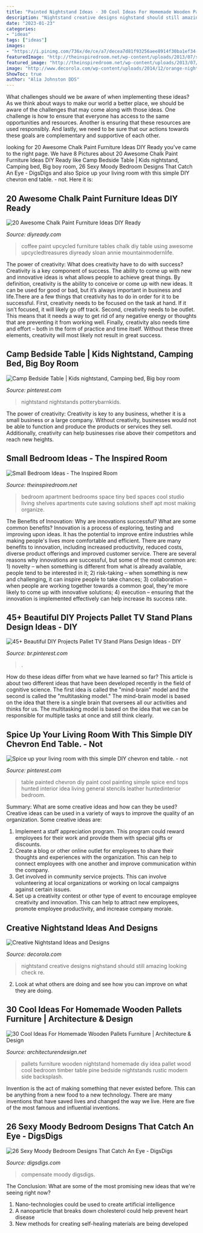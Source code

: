```yaml
---
title: "Painted Nightstand Ideas - 30 Cool Ideas For Homemade Wooden Pallets Furniture"
description: "Nightstand creative designs nighstand should still amazing looking check re"
date: "2023-01-23"
categories:
- "ideas"
tags: ["ideas"]
images:
- "https://i.pinimg.com/736x/de/ce/a7/decea7d81f93256aee8914f30ba1ef34--room-kids-kids-bedroom.jpg"
featuredImage: "http://theinspiredroom.net/wp-content/uploads/2013/07/small-bedrooms-ideas-e1375059958394.jpg"
featured_image: "http://theinspiredroom.net/wp-content/uploads/2013/07/small-bedrooms-ideas-e1375059958394.jpg"
image: "http://www.decorola.com/wp-content/uploads/2014/12/orange-nightstand.jpg"
ShowToc: true
author: "Alia Johnston DDS"
---
```



What challenges should we be aware of when implementing these ideas?
As we think about ways to make our world a better place, we should be aware of the challenges that may come along with those ideas. One challenge is how to ensure that everyone has access to the same opportunities and resources. Another is ensuring that these resources are used responsibly. And lastly, we need to be sure that our actions towards these goals are complementary and supportive of each other.

	

		
looking for 20 Awesome Chalk Paint Furniture Ideas DIY Ready you've came to the right page. We have 8 Pictures about 20 Awesome Chalk Paint Furniture Ideas DIY Ready like Camp Bedside Table | Kids nightstand, Camping bed, Big boy room, 26 Sexy Moody Bedroom Designs That Catch An Eye - DigsDigs and also Spice up your living room with this simple DIY chevron end table. - not. Here it is:
		
    
## 20 Awesome Chalk Paint Furniture Ideas DIY Ready

<img loading=lazy src="http://diyready.com/wp-content/uploads/2015/01/upcycled-coffee-tables-using-chalk-paint-upcycledtreasures1.jpg" onerror="this.onerror=null;this.src='https://tse2.mm.bing.net/th?id=OIP.x_O52O_jlHX58U46SbywRAHaE8&amp;pid=15.1';" alt="20 Awesome Chalk Paint Furniture Ideas DIY Ready">

_Source: diyready.com_

>coffee paint upcycled furniture tables chalk diy table using awesome upcycledtreasures diyready sloan annie mountainmodernlife. 

	

The power of creativity: What does creativity have to do with success?
Creativity is a key component of success. The ability to come up with new and innovative ideas is what allows people to achieve great things. By definition, creativity is the ability to conceive or come up with new ideas. It can be used for good or bad, but it’s always important in business and life.There are a few things that creativity has to do in order for it to be successful. First, creativity needs to be focused on the task at hand. If it isn’t focused, it will likely go off track. Second, creativity needs to be outlet. This means that it needs a way to get rid of any negative energy or thoughts that are preventing it from working well. Finally, creativity also needs time and effort – both in the form of practice and time itself. Without these three elements, creativity will most likely not result in great success.

    
## Camp Bedside Table | Kids Nightstand, Camping Bed, Big Boy Room

<img loading=lazy src="https://i.pinimg.com/736x/de/ce/a7/decea7d81f93256aee8914f30ba1ef34--room-kids-kids-bedroom.jpg" onerror="this.onerror=null;this.src='https://tse4.mm.bing.net/th?id=OIP.eV4wASjsmXtXFQmPWrJjXQHaGi&amp;pid=15.1';" alt="Camp Bedside Table | Kids nightstand, Camping bed, Big boy room">

_Source: pinterest.com_

>nightstand nightstands potterybarnkids. 

	

The power of creativity:
Creativity is key to any business, whether it is a small business or a large company. Without creativity, businesses would not be able to function and produce the products or services they sell. Additionally, creativity can help businesses rise above their competitors and reach new heights.

    
## Small Bedroom Ideas - The Inspired Room

<img loading=lazy src="http://theinspiredroom.net/wp-content/uploads/2013/07/small-bedrooms-ideas-e1375059958394.jpg" onerror="this.onerror=null;this.src='https://tse2.mm.bing.net/th?id=OIP.IzNmrb2HbEman9cokEyxdwHaLH&amp;pid=15.1';" alt="Small Bedroom Ideas - The Inspired Room">

_Source: theinspiredroom.net_

>bedroom apartment bedrooms space tiny bed spaces cool studio living shelves apartments cute saving solutions shelf apt most making organize. 

	

The Benefits of Innovation: Why are innovations successful? What are some common benefits?
Innovation is a process of exploring, testing and improving upon ideas. It has the potential to improve entire industries while making people's lives more comfortable and efficient. There are many benefits to innovation, including increased productivity, reduced costs, diverse product offerings and improved customer service.
There are several reasons why innovations are successful, but some of the most common are: 1) novelty – when something is different from what is already available, people tend to be interested in it; 2) risk-taking – when something is new and challenging, it can inspire people to take chances; 3) collaboration – when people are working together towards a common goal, they're more likely to come up with innovative solutions; 4) execution – ensuring that the innovation is implemented effectively can help increase its success rate.

    
## 45+ Beautiful DIY Projects Pallet TV Stand Plans Design Ideas - DIY

<img loading=lazy src="https://i.pinimg.com/originals/d4/d5/ef/d4d5eff80a225468d7e0510e2a50072f.jpg" onerror="this.onerror=null;this.src='https://tse1.mm.bing.net/th?id=OIP.5CHwwN6w2nVEAme3uGkV9gHaJ4&amp;pid=15.1';" alt="45+ Beautiful DIY Projects Pallet TV Stand Plans Design Ideas - DIY">

_Source: br.pinterest.com_

>. 

	

How do these ideas differ from what we have learned so far?
This article is about two different ideas that have been developed recently in the field of cognitive science. The first idea is called the "mind-brain" model and the second is called the "multitasking model." The mind-brain model is based on the idea that there is a single brain that oversees all our activities and thinks for us. The multitasking model is based on the idea that we can be responsible for multiple tasks at once and still think clearly.

    
## Spice Up Your Living Room With This Simple DIY Chevron End Table. - Not

<img loading=lazy src="https://s-media-cache-ak0.pinimg.com/564x/af/3b/bb/af3bbb14c1c519985b0ba64dbb28ff6b.jpg" onerror="this.onerror=null;this.src='https://tse3.mm.bing.net/th?id=OIP.d2cjVIHC0SgMPwdL6fYHQAHaJ4&amp;pid=15.1';" alt="Spice up your living room with this simple DIY chevron end table. - not">

_Source: pinterest.com_

>table painted chevron diy paint cool painting simple spice end tops hunted interior idea living general stencils leather huntedinterior bedroom. 

	

Summary: What are some creative ideas and how can they be used?
Creative ideas can be used in a variety of ways to improve the quality of an organization. Some creative ideas are:
1. Implement a staff appreciation program. This program could reward employees for their work and provide them with special gifts or discounts.
2. Create a blog or other online outlet for employees to share their thoughts and experiences with the organization. This can help to connect employees with one another and improve communication within the company.
3. Get involved in community service projects. This can involve volunteering at local organizations or working on local campaigns against certain issues.
4. Set up a creativity contest or other type of event to encourage employee creativity and innovation. This can help to attract new employees, promote employee productivity, and increase company morale.

    
## Creative Nightstand Ideas And Designs

<img loading=lazy src="http://www.decorola.com/wp-content/uploads/2014/12/orange-nightstand.jpg" onerror="this.onerror=null;this.src='https://tse1.mm.bing.net/th?id=OIP.QUCbpRtpjNzfQjy66tq1oAHaMh&amp;pid=15.1';" alt="Creative Nightstand Ideas and Designs">

_Source: decorola.com_

>nightstand creative designs nighstand should still amazing looking check re. 

	

2. Look at what others are doing and see how you can improve on what they are doing. 

    
## 30 Cool Ideas For Homemade Wooden Pallets Furniture | Architecture &amp; Design

<img loading=lazy src="http://cdn.architecturendesign.net/wp-content/uploads/2015/06/4-AD-DIY-wooden-nightstand-pallets-timber-idea.jpg" onerror="this.onerror=null;this.src='https://tse3.mm.bing.net/th?id=OIP.Y3uGq4-S69hao6sQSVPBFQHaHa&amp;pid=15.1';" alt="30 Cool Ideas For Homemade Wooden Pallets Furniture | Architecture &amp; Design">

_Source: architecturendesign.net_

>pallets furniture wooden nightstand homemade diy idea pallet wood cool bedroom timber table pine bedside nightstands rustic modern side backsplash. 

	

Invention is the act of making something that never existed before. This can be anything from a new food to a new technology. There are many inventions that have saved lives and changed the way we live. Here are five of the most famous and influential inventions.

    
## 26 Sexy Moody Bedroom Designs That Catch An Eye - DigsDigs

<img loading=lazy src="https://www.digsdigs.com/photos/2016/10/to-compensate-the-dark-bedroom-decor-white-artworks-were-used.jpg" onerror="this.onerror=null;this.src='https://tse1.mm.bing.net/th?id=OIP.aAM5weMkoZmunGhSl9tPKAHaLH&amp;pid=15.1';" alt="26 Sexy Moody Bedroom Designs That Catch An Eye - DigsDigs">

_Source: digsdigs.com_

>compensate moody digsdigs. 

	

The Conclusion: What are some of the most promising new ideas that we're seeing right now?
1. Nano-technologies could be used to create artificial intelligence
2. A nanoparticle that breaks down cholesterol could help prevent heart disease
3. New methods for creating self-healing materials are being developed

